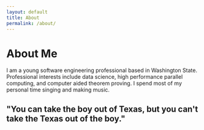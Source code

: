 ```yaml
---
layout: default
title: About
permalink: /about/
---
```


# About Me 

I am a young software engineering professional based in Washington State.
Professional interests include data science, high performance parallel computing,
and computer aided theorem proving. I spend most of my personal time singing and
making music.

## "You can take the boy out of Texas, but you can't take the Texas out of the boy."

